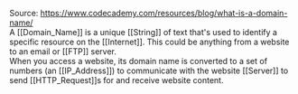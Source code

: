Source:
https://www.codecademy.com/resources/blog/what-is-a-domain-name/
\
A [[Domain_Name]] is a unique [[String]] of text that's used to identify a specific resource on the [[Internet]]. This could be anything from a website to an email or [[FTP]] server.
\
When you access a website, its domain name is converted to a set of numbers (an [[IP_Address]]) to communicate with the website [[Server]] to send [[HTTP_Request]]s for and receive website content.
